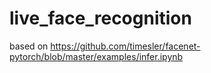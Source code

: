 # live_face_recognition

based on https://github.com/timesler/facenet-pytorch/blob/master/examples/infer.ipynb
